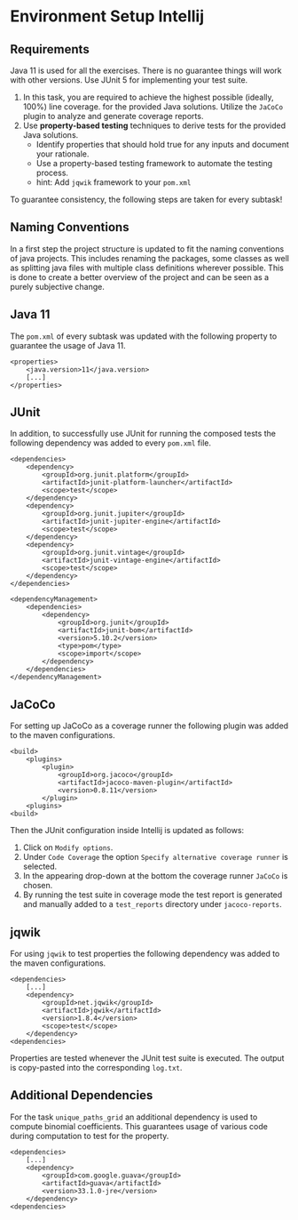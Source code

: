 # Environment Setup Intellij
## Requirements
Java 11 is used for all the exercises. There is no guarantee things will work with other versions. Use JUnit 5 for implementing your test suite.

1. In this task, you are required to achieve the highest possible (ideally, 100\%) line coverage. for the provided Java solutions. Utilize the ```JaCoCo``` plugin to analyze and generate coverage reports.
2. Use **property-based testing** techniques to derive tests for the provided Java solutions.
   - Identify properties that should hold true for any inputs and document your rationale.
   - Use a property-based testing framework to automate the testing process.
   - hint: Add ```jqwik``` framework to your ```pom.xml```

To guarantee consistency, the following steps are taken for every subtask!

## Naming Conventions
In a first step the project structure is updated to fit the naming conventions of java projects. This includes renaming the packages, some classes as well as splitting java files with multiple class definitions
wherever possible. This is done to create a better overview of the project and can be seen as a purely subjective change.

## Java 11
The ```pom.xml``` of every subtask was updated with the following property to guarantee the usage of Java 11.
```
<properties>
    <java.version>11</java.version>
    [...]
</properties>
```

## JUnit
In addition, to successfully use JUnit for running the composed tests the following dependency was added to every ```pom.xml``` file.
```
<dependencies>
    <dependency>
        <groupId>org.junit.platform</groupId>
        <artifactId>junit-platform-launcher</artifactId>
        <scope>test</scope>
    </dependency>
    <dependency>
        <groupId>org.junit.jupiter</groupId>
        <artifactId>junit-jupiter-engine</artifactId>
        <scope>test</scope>
    </dependency>
    <dependency>
        <groupId>org.junit.vintage</groupId>
        <artifactId>junit-vintage-engine</artifactId>
        <scope>test</scope>
    </dependency>
</dependencies>

<dependencyManagement>
    <dependencies>
        <dependency>
            <groupId>org.junit</groupId>
            <artifactId>junit-bom</artifactId>
            <version>5.10.2</version>
            <type>pom</type>
            <scope>import</scope>
        </dependency>
    </dependencies>
</dependencyManagement>
```

## JaCoCo
For setting up JaCoCo as a coverage runner the following plugin was added to the maven configurations.
```
<build>
    <plugins>
        <plugin>
            <groupId>org.jacoco</groupId>
            <artifactId>jacoco-maven-plugin</artifactId>
            <version>0.8.11</version>
        </plugin>
    <plugins>
<build>
```
Then the JUnit configuration inside Intellij is updated as follows:
1. Click on `Modify options`.
2. Under `Code Coverage` the option `Specify alternative coverage runner` is selected.
3. In the appearing drop-down at the bottom the coverage runner `JaCoCo` is chosen.
4. By running the test suite in coverage mode the test report is generated and manually added to a `test_reports` directory under `jacoco-reports`.

## jqwik
For using ```jqwik``` to test properties the following dependency was added to the maven configurations.
```
<dependencies>
    [...]
    <dependency>
        <groupId>net.jqwik</groupId>
        <artifactId>jqwik</artifactId>
        <version>1.8.4</version>
        <scope>test</scope>
    </dependency>
<dependencies>
```
Properties are tested whenever the JUnit test suite is executed. The output is copy-pasted into the corresponding ```log.txt```.

## Additional Dependencies
For the task ```unique_paths_grid``` an additional dependency is used to compute binomial coefficients. This guarantees usage of various code during computation to
test for the property.
```
<dependencies>
    [...]
    <dependency>
        <groupId>com.google.guava</groupId>
        <artifactId>guava</artifactId>
        <version>33.1.0-jre</version>
    </dependency>
<dependencies>
```